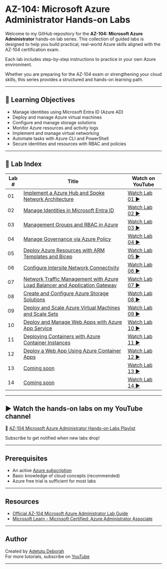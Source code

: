 # AZ-104: Microsoft Azure Administrator Hands-on Labs

Welcome to my GitHub repository for the **AZ-104: Microsoft Azure Administrator** hands-on lab series. This collection of guided labs is designed to help you build practical, real-world Azure skills aligned with the AZ-104 certification exam.

Each lab includes step-by-step instructions to practice in your own Azure environment. 

Whether you are preparing for the AZ-104 exam or strengthening your cloud skills, this series provides a structured and hands-on learning path.

---

## 🎯 Learning Objectives

- Manage identities using Microsoft Entra ID (Azure AD)
- Deploy and manage Azure virtual machines
- Configure and manage storage solutions
- Monitor Azure resources and activity logs
- Implement and manage virtual networking
- Automate tasks with Azure CLI and PowerShell
- Secure identities and resources with RBAC and policies

---

## 📁 Lab Index

| Lab # | Title | Watch on YouTube |
|-------|-------|-------------|
| 01 | [Implement a Azure Hub and Spoke Network Architecture](./Labs/Lab%2001%20-%20Implement%20a%20Azure%20Hub%20and%20Spoke%20Network%20Architecture/) | [Watch Lab 01 ▶️](https://youtu.be/sLLuVe--P1E?si=aJ1vsGEyxwmq370j) |
| 02 | [Manage Identities in Microsoft Entra ID](./Labs/Lab%2002%20-%20Manage%20Identities%20in%20Microsoft%20Entra%20ID/) |[Watch Lab 02 ▶️](https://youtu.be/OTTYtgwyix0)|
| 03 | [Management Groups and RBAC in Azure](./Labs/Lab%2003%20-%20Management%20Groups%20and%20RBAC%20in%20Azure/) |[Watch Lab 03 ▶️](https://youtu.be/Td0uCyyuoRI)|
| 04 | [Manage Governance via Azure Policy](./Labs/Lab%2004%20-%20Manage%20Governance%20via%20Azure%20Policy/) |[Watch Lab 04 ▶️](https://youtu.be/SSWOzlUl_iI)|
| 05 | [Deploy Azure Resources with ARM Templates and Bicep](./Labs/Lab%2005%20-%20Deploy%20Azure%20Resources%20with%20ARM%20Templates%20and%20Bicep/) |[Watch Lab 05 ▶️](https://youtu.be/y7qmJ3mb2YU)|
| 06 | [Configure Intersite Network Connectivity](./Labs/Lab%2006%20-%20Configure%20Intersite%20Network%20Connectivity/) |[Watch Lab 06 ▶️](https://youtu.be/KurJVawI4U4)|
| 07 | [Network Traffic Management with Azure Load Balancer and Application Gateway](./Labs/Lab%2007%20-%20Network%20Traffic%20Management%20with%20Azure%20Load%20Balancer%20and%20Application%20Gateway/) | [Watch Lab 07 ▶️](https://youtu.be/N0KuVt4JThI) |
| 08 | [Create and Configure Azure Storage Solutions](./Labs/Lab%2008%20-%20Create%20and%20Configure%20Azure%20Storage%20Solutions/) | [Watch Lab 08 ▶️](https://youtu.be/DbXSH5aMJGw) |
| 09 | [Deploy and Scale Azure Virtual Machines and Scale Sets](./Labs/Lab%2009%20-%20Deploy%20and%20Scale%20Azure%20Virtual%20Machines%20and%20Scale%20Sets/) | [Watch Lab 09 ▶️](https://youtu.be/Of2chThRwPE) |
| 10 | [Deploy and Manage Web Apps with Azure App Service](./Labs/Lab%2010%20-%20Deploy%20and%20Manage%20Web%20Apps%20with%20Azure%20App%20Service/) | [Watch Lab 10 ▶️](https://youtu.be/YtH_W93lvJA) |
| 11 | [Deploying Containers with Azure Container Instances](./Labs/Lab%2011%20-%20Deploying%20Containers%20with%20Azure%20Container%20Instances/) | [Watch Lab 11 ▶️](https://youtu.be/jzlS9zP7AlA) |
| 12 | [Deploy a Web App Using Azure Container Apps](./Labs/Lab%2012%20-%20Deploy%20a%20Web%20App%20Using%20Azure%20Container%20Apps/) | [Watch Lab 12 ▶️](https://youtu.be/8WHZy8h_J68) |
| 13 | [Coming soon]() | [Watch Lab 13 ▶️]() |
| 14 | [Coming soon]() | [Watch Lab 14 ▶️]() |

---

## ▶️ Watch the hands-on labs on my YouTube channel

🔗 [AZ-104 Microsoft Azure Administrator Hands-on Labs Playlist](https://www.youtube.com/playlist?list=PL8UhGQjS_KhGRmMD1PuD-25vCqHj5ey2q)

Subscribe to get notified when new labs drop!

---

## Prerequisites

- An active [Azure subscription](https://azure.microsoft.com/free/)
- Basic knowledge of cloud concepts (recommended)
- Azure free trial is sufficient for most labs

---

## Resources

- [Official AZ-104 Microsoft Azure Administrator Lab Guide](https://microsoftlearning.github.io/AZ-104-MicrosoftAzureAdministrator/)
- [Microsoft Learn - Microsoft Certified: Azure Administrator Associate](https://learn.microsoft.com/en-us/credentials/certifications/azure-administrator/?source=recommendations&practice-assessment-type=certification)

---

## Author

Created by [Adetutu Deborah](https://github.com/adetutudeborah)  
For more tutorials, subscribe on [YouTube](https://www.youtube.com/@adetutu_deborah)

---

